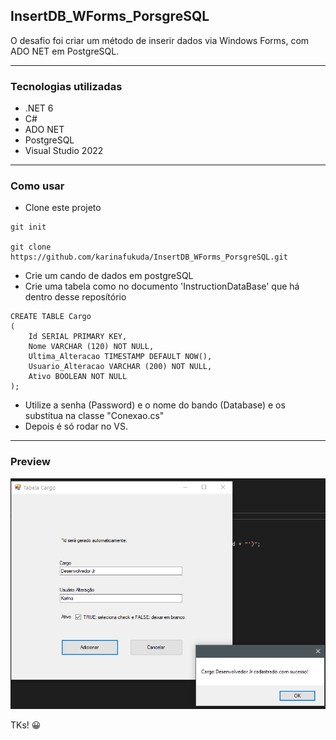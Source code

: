 ## InsertDB_WForms_PorsgreSQL



O desafio foi criar um método de inserir dados via Windows Forms, com ADO NET em PostgreSQL.


***

### Tecnologias utilizadas

- .NET 6
- C# 
- ADO NET
- PostgreSQL
- Visual Studio 2022


****

### Como usar

- Clone este projeto

````
git init 

git clone https://github.com/karinafukuda/InsertDB_WForms_PorsgreSQL.git

````

- Crie um cando de dados em postgreSQL
- Crie uma tabela como no documento 'InstructionDataBase' que há dentro desse reposítório



````
CREATE TABLE Cargo 
(
    Id SERIAL PRIMARY KEY,
    Nome VARCHAR (120) NOT NULL,
    Ultima_Alteracao TIMESTAMP DEFAULT NOW(),
    Usuario_Alteracao VARCHAR (200) NOT NULL,
    Ativo BOOLEAN NOT NULL
);
````

- Utilize a senha (Password) e o nome do bando (Database) e os substitua na classe "Conexao.cs"
- Depois é só rodar no VS.

***

### Preview

<img src="https://github.com/karinafukuda/imagens_projetos/blob/main/img_tabela.png" alt="imagem da tabela em forms do projeto"/>



TKs! 😀

